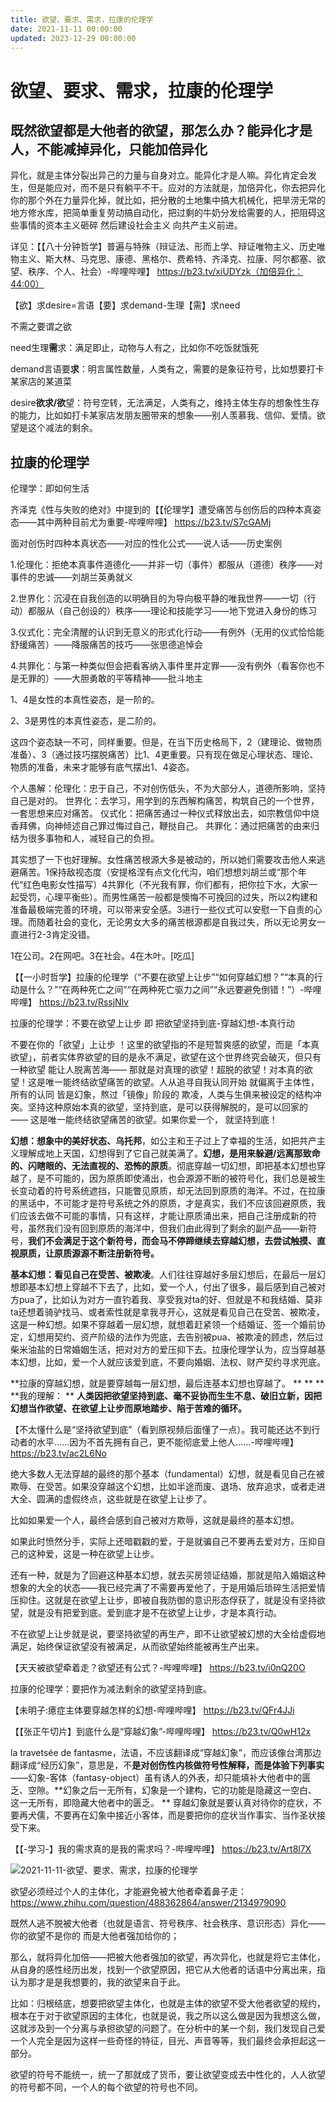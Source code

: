 ```yaml
---
title: 欲望、要求、需求，拉康的伦理学
date: 2021-11-11 00:00:00
updated: 2023-12-29 00:00:00
---
```



# 欲望、要求、需求，拉康的伦理学

## 既然欲望都是大他者的欲望，那怎么办？能异化才是人，不能减掉异化，只能加倍异化

异化，就是主体分裂出异己的力量与自身对立。能异化才是人嘛。异化肯定会发生，但是能应对，而不是只有躺平不干。应对的方法就是，加倍异化，你去把异化你的那个外在力量异化掉，就比如，把分散的土地集中搞大机械化，把旱涝无常的地方修水库，把简单重复劳动搞自动化，把过剩的牛奶分发给需要的人，把阻碍这些事情的资本主义砸碎 然后建设社会主义 向共产主义前进。

详见：【【八十分钟哲学】普遍与特殊（辩证法、形而上学、辩证唯物主义、历史唯物主义、斯大林、马克思、康德、黑格尔、费希特、齐泽克、拉康、阿尔都塞、欲望、秩序、个人、社会）-哔哩哔哩】 https://b23.tv/xiUDYzk（加倍异化：44:00）

【欲】求desire=言语【要】求demand-生理【需】求need

不需之要谓之欲

need生理**需**求：满足即止，动物与人有之，比如你不吃饭就饿死

demand言语要**求**：明言属性数量，人类有之，需要的是象征符号，比如想要打卡某家店的某道菜

desire**欲求/欲**望：符号空转，无法满足，人类有之，维持主体生存的想象性生存的能力，比如如打卡某家店发朋友圈带来的想象——别人羡慕我、信仰、爱情。欲望是这个减法的剩余。

## 拉康的伦理学

伦理学：即如何生活

齐泽克《性与失败的绝对》中提到的【【伦理学】遭受痛苦与创伤后的四种本真姿态——其中两种目前尤为重要-哔哩哔哩】 https://b23.tv/S7cGAMj

面对创伤时四种本真状态——对应的性化公式——说人话——历史案例

1.伦理化：拒绝本真事件道德化——并非一切（事件）都服从（道德）秩序——对事件的忠诚——刘胡兰英勇就义

2.世界化：沉浸在自我创造的以明确目的为导向极平静的唯我世界——一切（行动）都服从（自己创设的）秩序——理论和技能学习——地下党进入身份的练习

3.仪式化：完全清醒的认识到无意义的形式化行动——有例外（无用的仪式恰恰能舒缓痛苦）——降服痛苦的技巧——张思德追悼会

4.共罪化：与第一种类似但会把看客纳入事件里并定罪——没有例外（看客你也不是无罪的）——大胆勇敢的平等精神——批斗地主

1、4是女性的本真性姿态，是一阶的。

2、3是男性的本真性姿态，是二阶的。

这四个姿态缺一不可，同样重要。但是，在当下历史格局下，2（建理论、做物质准备）、3（通过技巧摆脱痛苦）比1、4更重要。只有现在做足心理状态、理论、物质的准备，未来才能够有底气摆出1、4姿态。

个人愚解：伦理化：忠于自己，不对创伤低头，不为大部分人，道德所影响，坚持自己是对的。
世界化：去学习，用学到的东西解构痛苦，构筑自己的一个世界，一套思想来应对痛苦。
仪式化：把痛苦通过一种仪式释放出去，如宗教信仰中烧香拜佛，向神倾述自己罪过悔过自己，鞭挞自己。
共罪化：通过把痛苦的由来归结为很多事物和人，减轻自己的负担。

其实想了一下也好理解。女性痛苦根源大多是被动的，所以她们需要攻击他人来逃避痛苦。1保持敌视态度（安提格涅有点文化代沟，咱们想想刘胡兰或“那个年代“红色电影女性描写）4共罪化（不光我有罪，你们都有，把你拉下水，大家一起受罚，心理平衡些）。而男性痛苦一般都是懊悔不可挽回的过失，所以2构建和准备最极端完善的环境，可以带来安全感。3进行一些仪式可以安慰一下自责的心理。而随着社会的变化，无论男女大多的痛苦根源都是自我过失，所以无论男女一直进行2-3肯定没错。

1在公司。2在网吧。3在社会。4在木叶。[吃瓜]

【【一小时哲学】拉康的伦理学（“不要在欲望上让步”“如何穿越幻想？”“本真的行动是什么？”“在两种死亡之间”“在两种死亡驱力之间”“永远要避免倒错！”）-哔哩哔哩】 https://b23.tv/RssjNlv

拉康的伦理学：不要在欲望上让步 即 把欲望坚持到底-穿越幻想-本真行动

不要在你的「欲望」上让步 ！这里的欲望指的不是短暂爽感的欲望，而是「本真欲望」，前者实体界欲望的目的是永不满足，欲望在这个世界终究会破灭，但只有一种欲望 能让人脱离苦海—— 那就是对真理的欲望！超脱的欲望！对本真的欲望！这是唯一能终结欲望痛苦的欲望。人从追寻自我认同开始 就偏离于主体性，所有的认同 皆是幻象，熬过「镜像」阶段的 欺凌，人类与生俱来被设定的结构冲突。坚持这种原始本真的欲望，坚持到底，是可以获得解脱的，是可以回家的—— 这是唯一能终结欲望痛苦的欲望。如果你爱一个， 就坚持到底！

**幻想：想象中的美好状态、乌托邦**，如公主和王子过上了幸福的生活，如把共产主义理解成地上天国，幻想得到了它自己就美满了。**幻想，是用来躲避/远离那致命的、闪瞎眼的、无法直视的、恐怖的原质**。彻底穿越一切幻想，即把基本幻想也穿越了，是不可能的，因为原质即使涌出，也会源源不断的被符号化，我们总是被生长变动着的符号系统遮挡，只能瞥见原质，却无法回到原质的海洋。不过，在拉康的黑话中，不可能才是符号系统之外的原质，才是真实，我们不应该回避原质，我们应该去做不可能的事情，只有这样，才能让原质涌出来，把自己注册成新的符号，虽然我们没有回到原质的海洋中，但我们由此得到了剩余的副产品——新符号，**我们不会满足于这个新符号，而会马不停蹄继续去穿越幻想，去尝试触摸、直视原质，让原质源源不断注册新符号。**

**基本幻想：看见自己在受苦、被欺凌**。人们往往穿越好多层幻想后，在最后一层幻想即基本幻想上穿越不下去了，比如，爱一个人，付出了很多，最后感到自己被对方pua了，比如认为对方一直钓着我、享受我对ta的好、但就是不和我结婚、莫非ta还想着骑驴找马、或者索性就是拿我寻开心，这就是看见自己在受苦、被欺凌，这是一种幻想。如果不穿越着一层幻想，就想着赶紧领一个结婚证、签一个婚前协定，幻想用契约、资产阶级的法作为兜底，去告别被pua、被欺凌的顾虑，然后过柴米油盐的日常婚姻生活，把对对方的爱压抑下去。拉康伦理学认为，应当穿越基本幻想，比如，爱一个人就应该爱到底，不要向婚姻、法权、财产契约寻求兜底。

**拉康的穿越幻想，就是要穿越每一层幻想，最后连基本幻想也穿越了。
**
**
**
**我的理解：
**
**人类因把欲望坚持到底、毫不妥协而生生不息、破旧立新，因把幻想当作欲望、在欲望上让步而原地踏步、陷于苦难的循环。**

【不太懂什么是“坚持欲望到底”（看到原视频后面懂了一点）。我可能还达不到行动者的水平……因为不首先拥有自己，更不能彻底爱上他人……-哔哩哔哩】 https://b23.tv/ac2L6No

绝大多数人无法穿越的最终的那个基本（fundamental）幻想，就是看见自己在被欺辱、在受苦。如果没穿越这个幻想，比如半途而废、退场、放弃追求，或者走进大全、圆满的虚假终点，这些就是在欲望上让步了。

比如如果爱一个人，最终会感到自己被对方欺辱，这就是最终的基本幻想。

如果此时愤然分手，实际上还暗戳戳的爱，于是就骗自己不要再去爱对方，压抑自己的这种爱，这是一种在欲望上让步。

还有一种，就是为了回避这种基本幻想，就去买房领证结婚，那就是陷入婚姻这种想象的大全的状态——我已经完满了不需要再爱他了，于是用婚后琐碎生活把爱情压抑住。这就是在欲望上让步，即被自我防御的意识形态俘获了，就是没有坚持欲望，就是没有把爱到底。爱到底才是不在欲望上让步，才是本真行动。

不在欲望上让步就是说，要坚持欲望的再生产，即不让欲望被幻想的大全给虚假地满足，始终保证欲望没有被满足，从而欲望始终能被再生产出来。

【天天被欲望牵着走？欲望还有公式？-哔哩哔哩】 https://b23.tv/i0nQ20O

拉康的伦理学：要把作为减法剩余的欲望坚持到底。

【未明子:癔症主体要穿越怎样的幻想-哔哩哔哩】 https://b23.tv/QFr4JJi

【【张正午切片】到底什么是“穿越幻象”-哔哩哔哩】 https://b23.tv/Q0wH12x

la travetsée de fantasme，法语，不应该翻译成“穿越幻象”，而应该像台湾那边翻译成“经历幻象”，意思是，不**是对创伤性内核做符号性解释，而是体验下列事实**——幻象-客体（fantasy-object）虽有诱人的外表，却只能填补大他者中的匮乏、空隙。**幻象之后一无所有，幻象是一个建构，它的功能是隐藏这一空白、这一无所有，即隐藏大他者中的匮乏。
**
穿越幻象就是要认真对待你的症状，不要再犬儒，不要再在幻象中接近小客体，而是要把你的症状当作事实、当作圣状接受下来。

【【-学习-】我的需求真的是我的需求吗？-哔哩哔哩】 https://b23.tv/Art8l7X

![2021-11-11-欲望、要求、需求，拉康的伦理学](assets/2021-11-11-欲望、要求、需求，拉康的伦理学.png)

欲望必须经过个人的主体化，才能避免被大他者牵着鼻子走：https://www.zhihu.com/question/488362864/answer/2134979090

既然人逃不脱被大他者（也就是语言、符号秩序、社会秩序、意识形态）异化——你的欲望不是你的 而是大他者强加给你的；

那么，就将异化加倍——把被大他者强加的欲望，再次异化，也就是将它主体化，从自身的感性经历出发，找到一个欲望原因，把它从大他者的话语中分离出来，指认为那才是是我想要的，我的欲望来自于此。

比如：归根结底，想要把欲望主体化，也就是主体的欲望不受大他者欲望的规约，根本在于对于欲望原因的主体化，也就是说，我之所以这么做是因为我想这么做，这就涉及到一个分离与承担欲望的问题了。在分析中的某一个刻，我们发现自己爱一个人完全是因为这样一些奇怪的特征，目光、声音等等，我们最终会承担起这一部分。

欲望的符号不能统一，统一了那就成了货币，要让欲望变成去中性化的，人人欲望的符号都不同，一个人的每个欲望的符号也不同。

